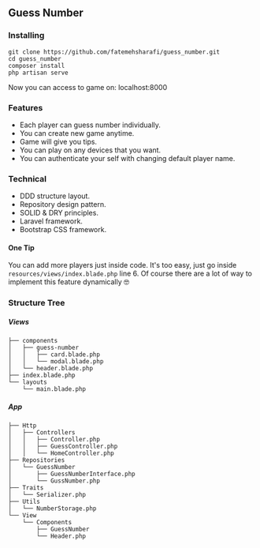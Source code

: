 ## Guess Number

### Installing
```
git clone https://github.com/fatemehsharafi/guess_number.git
cd guess_number
composer install
php artisan serve
```
Now you can access to game on: localhost:8000

### Features
- Each player can guess number individually.
- You can create new game anytime.
- Game will give you tips.
- You can play on any devices that you want.
- You can authenticate your self with changing default player name.

### Technical
- DDD structure layout.
- Repository design pattern.
- SOLID & DRY principles.
- Laravel framework.
- Bootstrap CSS framework.

#### One Tip
You can add more players just inside code. It's too easy, just go inside `resources/views/index.blade.php` line 6.
Of course there are a lot of way to implement this feature dynamically 🤓

### Structure Tree
##### Views 
```
├── components
│   ├── guess-number
│   │   ├── card.blade.php
│   │   └── modal.blade.php
│   └── header.blade.php
├── index.blade.php
└── layouts
    └── main.blade.php
```
##### App
```
├── Http
│   ├── Controllers
│   │   ├── Controller.php
│   │   ├── GuessController.php
│   │   └── HomeController.php
├── Repositories
│   └── GuessNumber
│       ├── GuessNumberInterface.php
│       └── GussNumber.php
├── Traits
│   └── Serializer.php
├── Utils
│   └── NumberStorage.php
└── View
    └── Components
        ├── GuessNumber
        └── Header.php

```
